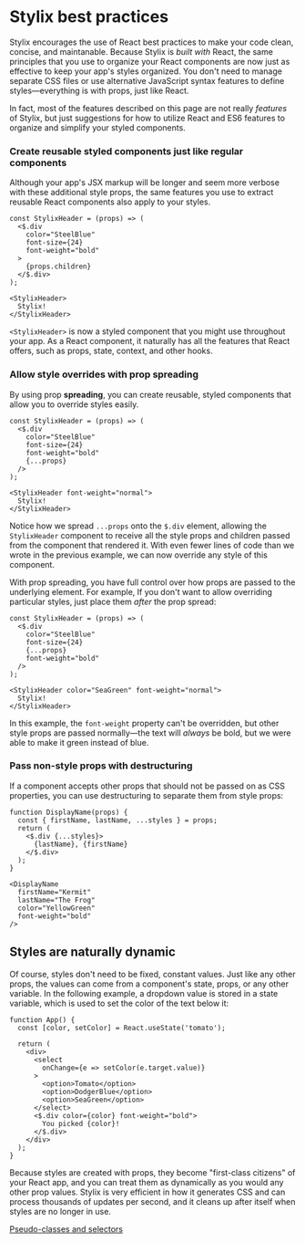 # Stylix best practices

Stylix encourages the use of React best practices to make your code clean, concise, and maintanable. Because Stylix is *built with* React, the same principles that you use to organize your React components are now just as effective to keep your app's styles organized. You don't need to manage separate CSS files or use alternative JavaScript syntax features to define styles—everything is with props, just like React.

In fact, most of the features described on this page are not really *features* of Stylix, but just suggestions for how to utilize React and ES6 features to organize and simplify your styled components.

### Create reusable styled components just like regular components

Although your app's JSX markup will be longer and seem more verbose with these additional style props, the same features you use to extract reusable React components also apply to your styles.

```tsx-render
const StylixHeader = (props) => (
  <$.div 
    color="SteelBlue"
    font-size={24}
    font-weight="bold" 
  >
    {props.children}
  </$.div>
);

<StylixHeader>
  Stylix!
</StylixHeader>
```

`<StylixHeader>` is now a styled component that you might use throughout your app. As a React component, it naturally has all the features that React offers, such as props, state, context, and other hooks. 

### Allow style overrides with prop spreading

By using prop **spreading**, you can create reusable, styled components that allow you to override styles easily. 

```tsx-render
const StylixHeader = (props) => (
  <$.div 
    color="SteelBlue"
    font-size={24}
    font-weight="bold" 
    {...props}
  />
);

<StylixHeader font-weight="normal">
  Stylix!
</StylixHeader>
```

Notice how we spread `...props` onto the `$.div` element, allowing the `StylixHeader` component to receive all the style props and children passed from the component that rendered it. With even fewer lines of code than we wrote in the previous example, we can now override any style of this component.

With prop spreading, you have full control over how props are passed to the underlying element. For example, If you don't want to allow overriding particular styles, just place them *after* the prop spread:

```tsx-render
const StylixHeader = (props) => (
  <$.div 
    color="SteelBlue"
    font-size={24}
    {...props}
    font-weight="bold"
  />
);

<StylixHeader color="SeaGreen" font-weight="normal">
  Stylix!
</StylixHeader>
```

In this example, the `font-weight` property can't be overridden, but other style props are passed normally—the text will *always* be bold, but we were able to make it green instead of blue.

### Pass non-style props with **destructuring**

If a component accepts other props that should not be passed on as CSS properties, you can use destructuring to separate them from style props:

```tsx-render
function DisplayName(props) {
  const { firstName, lastName, ...styles } = props;
  return (
    <$.div {...styles}>
      {lastName}, {firstName}
    </$.div>
  );
}

<DisplayName 
  firstName="Kermit"
  lastName="The Frog"
  color="YellowGreen"
  font-weight="bold"
/>
```


## Styles are naturally dynamic

Of course, styles don't need to be fixed, constant values. Just like any other props, the values can come from a component's state, props, or any other variable. In the following example, a dropdown value is stored in a state variable, which is used to set the color of the text below it:

```tsx-render-app
function App() {
  const [color, setColor] = React.useState('tomato');

  return (
    <div>
      <select 
        onChange={e => setColor(e.target.value)}
      >
        <option>Tomato</option>
        <option>DodgerBlue</option>
        <option>SeaGreen</option>
      </select>
      <$.div color={color} font-weight="bold">
        You picked {color}! 
      </$.div>
    </div>
  );
}
```

Because styles are created with props, they become "first-class citizens" of your React app, and you can treat them as dynamically as you would any other prop values. Stylix is very efficient in how it generates CSS and can process thousands of updates per second, and it cleans up after itself when styles are no longer in use.

<a href="/selectors" class="next-link">Pseudo-classes and selectors</a>

